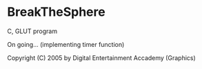 BreakTheSphere
==============

C, GLUT program

On going... (implementing timer function)

Copyright (C) 2005 by Digital Entertainment Accademy (Graphics)
